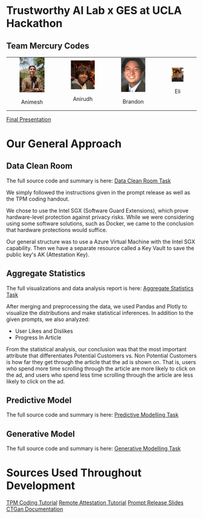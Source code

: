 # Trustworthy AI Lab x GES at UCLA Hackathon

## Team Mercury Codes

<table>
  <tr>
    <td style="padding: 0 35px;">
      <img src="assets/image1.png" alt="Animesh" style="width: 100%;">
      <p align="center">Animesh</p>
    </td>
    <td style="padding: 0 35px;">
      <img src="assets/image4.png" alt="Anirudh" style="width: 100%;">
      <p align="center">Anirudh</p>
    </td>
    <td style="padding: 0 35px;">
        <img src="assets/image2.png" alt="Brandon" style="width: 100%;">
      <p align="center">Brandon</p>
    </td>
    <td style="padding: 0 35px;">
      <img src="assets/image3.png" alt="Eli" style="width: 100%;">
      <p align="center">Eli</p>
    </td>
  </tr>
</table>

[Final Presentation](https://docs.google.com/presentation/d/13Fwha2dWTHIiWZ917YPStp54jzuFaKIZQhud5mmX_1w/edit?usp=sharing)

# Our General Approach 

## Data Clean Room

The full source code and summary is here: [Data Clean Room Task](https://github.com/akannan05/ges24/blob/main/Part%20I%20-%20DCR/SUMMARY.md)

We simply followed the instructions given in the prompt release as well as the TPM coding handout. 

We chose to use the Intel SGX (Software Guard Extensions), which prove hardware-level protection against privacy risks. While we were considering using some software solutions, such as Docker, we came to the conclusion that hardware protections would suffice. 

Our general structure was to use a Azure Virtual Machine with the Intel SGX capability. Then we have a separate resource called a Key Vault to save the public key's AK (Attestation Key). 

## Aggregate Statistics

The full visualizations and data analysis report is here: [Aggregate Statistics Task](https://github.com/akannan05/ges24/blob/main/Part%20II-Task%201/SUMMARY.md)

After merging and preprocessing the data, we used Pandas and Plotly to visualize the distributions and make statistical inferences. In addition to the given prompts, we also analyzed:
- User Likes and Dislikes
- Progress In Article

From the statistical analysis, our conclusion was that the most important attribute that differentiates Potential Customers vs. Non Potential Customers is how far they get through the article that the ad is shown on. That is, users who spend more time scrolling through the article are more likely to click on the ad, and users who spend less time scrolling through the article are less likely to click on the ad.

## Predictive Model

The full source code and summary is here: [Predictive Modelling Task](https://github.com/akannan05/ges24/blob/main/Part%20II-Task%202/SUMMARY.md)

## Generative Model

The full source code and summary is here: [Generative Modelling Task](https://github.com/akannan05/ges24/blob/main/Part%20II-Task%203/SUMMARY.md)

# Sources Used Throughout Development

[TPM Coding Tutorial](https://gist.github.com/kenplusplus/f025d04047bc044e139d105b4c708d78)
[Remote Attestation Tutorial](https://tpm2-software.github.io/2020/06/12/Remote-Attestation-With-tpm2-tools.html#service-request-part-1-platform-anonymous-identity-validation)
[Prompt Release Slides](https://docs.google.com/presentation/d/1Pf6I7JC-Pce-BruFViCTFrmgZMRAsNFiHk6ZvPUH4Yw/edit#slide=id.g2e02acbdd07_0_5)
[CTGan Documentation](https://github.com/sdv-dev/CTGAN)

